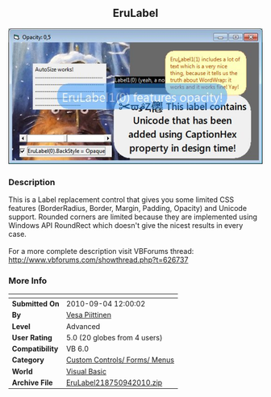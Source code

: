 ﻿<div align="center">

## EruLabel

<img src="PIC2010941153109481.jpg">
</div>

### Description

This is a Label replacement control that gives you some limited CSS features (BorderRadius, Border, Margin, Padding, Opacity) and Unicode support. Rounded corners are limited because they are implemented using Windows API RoundRect which doesn't give the nicest results in every case.<br><br>For a more complete description visit VBForums thread: http://www.vbforums.com/showthread.php?t=626737
 
### More Info
 


<span>             |<span>
---                |---
**Submitted On**   |2010-09-04 12:00:02
**By**             |[Vesa Piittinen](https://github.com/Planet-Source-Code/PSCIndex/blob/master/ByAuthor/vesa-piittinen.md)
**Level**          |Advanced
**User Rating**    |5.0 (20 globes from 4 users)
**Compatibility**  |VB 6\.0
**Category**       |[Custom Controls/ Forms/  Menus](https://github.com/Planet-Source-Code/PSCIndex/blob/master/ByCategory/custom-controls-forms-menus__1-4.md)
**World**          |[Visual Basic](https://github.com/Planet-Source-Code/PSCIndex/blob/master/ByWorld/visual-basic.md)
**Archive File**   |[EruLabel218750942010\.zip](https://github.com/Planet-Source-Code/vesa-piittinen-erulabel__1-73411/archive/master.zip)








